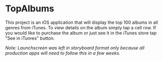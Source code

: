 # TopAlbums
This project is an iOS application that will display the top 100 albums in all genres from iTunes. To view details on the album simply tap a cell row. If you would like to purchase the album or just see it in the iTunes store tap "See in iTunres" button.

*Note: Launchscreen was left in storyboard format only because all production apps will need to follow this in a few weeks.*

